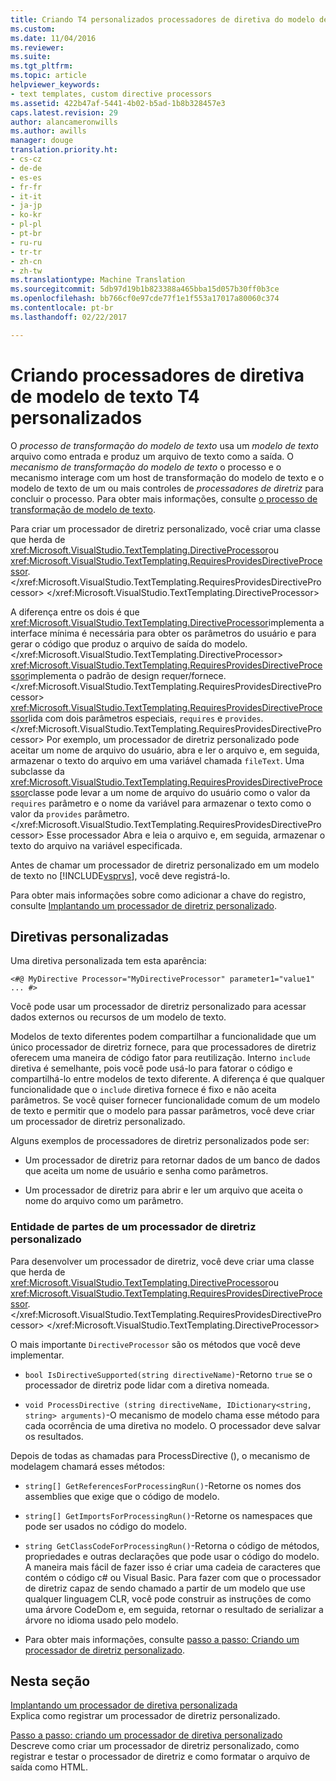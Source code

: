 ```yaml
---
title: Criando T4 personalizados processadores de diretiva do modelo de texto | Documentos do Microsoft
ms.custom: 
ms.date: 11/04/2016
ms.reviewer: 
ms.suite: 
ms.tgt_pltfrm: 
ms.topic: article
helpviewer_keywords:
- text templates, custom directive processors
ms.assetid: 422b47af-5441-4b02-b5ad-1b8b328457e3
caps.latest.revision: 29
author: alancameronwills
ms.author: awills
manager: douge
translation.priority.ht:
- cs-cz
- de-de
- es-es
- fr-fr
- it-it
- ja-jp
- ko-kr
- pl-pl
- pt-br
- ru-ru
- tr-tr
- zh-cn
- zh-tw
ms.translationtype: Machine Translation
ms.sourcegitcommit: 5db97d19b1b823388a465bba15d057b30ff0b3ce
ms.openlocfilehash: bb766cf0e97cde77f1e1f553a17017a80060c374
ms.contentlocale: pt-br
ms.lasthandoff: 02/22/2017

---
```

# <a name="creating-custom-t4-text-template-directive-processors"></a>Criando processadores de diretiva de modelo de texto T4 personalizados
O *processo de transformação do modelo de texto* usa um *modelo de texto* arquivo como entrada e produz um arquivo de texto como a saída. O *mecanismo de transformação do modelo de texto* o processo e o mecanismo interage com um host de transformação do modelo de texto e o modelo de texto de um ou mais controles de *processadores de diretriz* para concluir o processo. Para obter mais informações, consulte [o processo de transformação de modelo de texto](../modeling/the-text-template-transformation-process.md).  
  
 Para criar um processador de diretriz personalizado, você criar uma classe que herda de <xref:Microsoft.VisualStudio.TextTemplating.DirectiveProcessor>ou <xref:Microsoft.VisualStudio.TextTemplating.RequiresProvidesDirectiveProcessor>.</xref:Microsoft.VisualStudio.TextTemplating.RequiresProvidesDirectiveProcessor> </xref:Microsoft.VisualStudio.TextTemplating.DirectiveProcessor>  
  
 A diferença entre os dois é que <xref:Microsoft.VisualStudio.TextTemplating.DirectiveProcessor>implementa a interface mínima é necessária para obter os parâmetros do usuário e para gerar o código que produz o arquivo de saída do modelo.</xref:Microsoft.VisualStudio.TextTemplating.DirectiveProcessor> <xref:Microsoft.VisualStudio.TextTemplating.RequiresProvidesDirectiveProcessor>implementa o padrão de design requer/fornece.</xref:Microsoft.VisualStudio.TextTemplating.RequiresProvidesDirectiveProcessor> <xref:Microsoft.VisualStudio.TextTemplating.RequiresProvidesDirectiveProcessor>lida com dois parâmetros especiais, `requires` e `provides`.</xref:Microsoft.VisualStudio.TextTemplating.RequiresProvidesDirectiveProcessor>  Por exemplo, um processador de diretriz personalizado pode aceitar um nome de arquivo do usuário, abra e ler o arquivo e, em seguida, armazenar o texto do arquivo em uma variável chamada `fileText`. Uma subclasse da <xref:Microsoft.VisualStudio.TextTemplating.RequiresProvidesDirectiveProcessor>classe pode levar a um nome de arquivo do usuário como o valor da `requires` parâmetro e o nome da variável para armazenar o texto como o valor da `provides` parâmetro.</xref:Microsoft.VisualStudio.TextTemplating.RequiresProvidesDirectiveProcessor> Esse processador Abra e leia o arquivo e, em seguida, armazenar o texto do arquivo na variável especificada.  
  
 Antes de chamar um processador de diretriz personalizado em um modelo de texto no [!INCLUDE[vsprvs](../code-quality/includes/vsprvs_md.md)], você deve registrá-lo.  
  
 Para obter mais informações sobre como adicionar a chave do registro, consulte [Implantando um processador de diretriz personalizado](../modeling/deploying-a-custom-directive-processor.md).  
  
## <a name="custom-directives"></a>Diretivas personalizadas  
 Uma diretiva personalizada tem esta aparência:  
  
 `<#@ MyDirective Processor="MyDirectiveProcessor" parameter1="value1" ... #>`  
  
 Você pode usar um processador de diretriz personalizado para acessar dados externos ou recursos de um modelo de texto.  
  
 Modelos de texto diferentes podem compartilhar a funcionalidade que um único processador de diretriz fornece, para que processadores de diretriz oferecem uma maneira de código fator para reutilização. Interno `include` diretiva é semelhante, pois você pode usá-lo para fatorar o código e compartilhá-lo entre modelos de texto diferente. A diferença é que qualquer funcionalidade que o `include` diretiva fornece é fixo e não aceita parâmetros. Se você quiser fornecer funcionalidade comum de um modelo de texto e permitir que o modelo para passar parâmetros, você deve criar um processador de diretriz personalizado.  
  
 Alguns exemplos de processadores de diretriz personalizados pode ser:  
  
-   Um processador de diretriz para retornar dados de um banco de dados que aceita um nome de usuário e senha como parâmetros.  
  
-   Um processador de diretriz para abrir e ler um arquivo que aceita o nome do arquivo como um parâmetro.  
  
### <a name="principal-parts-of-a-custom-directive-processor"></a>Entidade de partes de um processador de diretriz personalizado  
 Para desenvolver um processador de diretriz, você deve criar uma classe que herda de <xref:Microsoft.VisualStudio.TextTemplating.DirectiveProcessor>ou <xref:Microsoft.VisualStudio.TextTemplating.RequiresProvidesDirectiveProcessor>.</xref:Microsoft.VisualStudio.TextTemplating.RequiresProvidesDirectiveProcessor> </xref:Microsoft.VisualStudio.TextTemplating.DirectiveProcessor>  
  
 O mais importante `DirectiveProcessor` são os métodos que você deve implementar.  
  
-   `bool IsDirectiveSupported(string directiveName)`-Retorno `true` se o processador de diretriz pode lidar com a diretiva nomeada.  
  
-   `void ProcessDirective (string directiveName, IDictionary<string, string> arguments)`-O mecanismo de modelo chama esse método para cada ocorrência de uma diretiva no modelo. O processador deve salvar os resultados.  
  
 Depois de todas as chamadas para ProcessDirective (), o mecanismo de modelagem chamará esses métodos:  
  
-   `string[] GetReferencesForProcessingRun()`-Retorne os nomes dos assemblies que exige que o código de modelo.  
  
-   `string[] GetImportsForProcessingRun()`-Retorne os namespaces que pode ser usados no código do modelo.  
  
-   `string GetClassCodeForProcessingRun()`-Retorna o código de métodos, propriedades e outras declarações que pode usar o código do modelo. A maneira mais fácil de fazer isso é criar uma cadeia de caracteres que contém o código c# ou Visual Basic. Para fazer com que o processador de diretriz capaz de sendo chamado a partir de um modelo que use qualquer linguagem CLR, você pode construir as instruções de como uma árvore CodeDom e, em seguida, retornar o resultado de serializar a árvore no idioma usado pelo modelo.  
  
-   Para obter mais informações, consulte [passo a passo: Criando um processador de diretriz personalizado](../modeling/walkthrough-creating-a-custom-directive-processor.md).  
  
## <a name="in-this-section"></a>Nesta seção  
 [Implantando um processador de diretiva personalizada](../modeling/deploying-a-custom-directive-processor.md)  
 Explica como registrar um processador de diretriz personalizado.  
  
 [Passo a passo: criando um processador de diretiva personalizado](../modeling/walkthrough-creating-a-custom-directive-processor.md)  
 Descreve como criar um processador de diretriz personalizado, como registrar e testar o processador de diretriz e como formatar o arquivo de saída como HTML.
